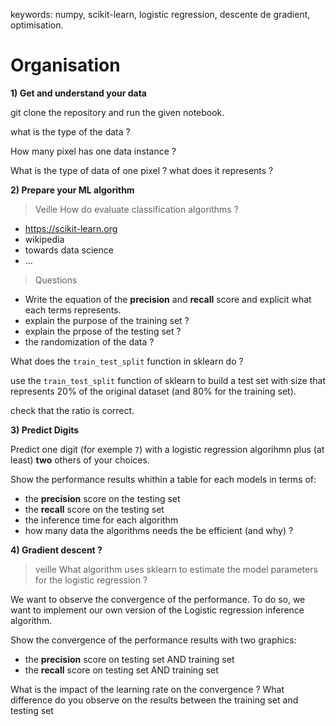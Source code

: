 
keywords:  numpy, scikit-learn, logistic regression, descente de gradient, optimisation.


# Organisation

**1) Get and understand your data**

git clone the repository and run the given notebook.

what is the type of the data ?

How many pixel has one data instance ?

What is the type of data of one pixel ? what does it represents ?


**2) Prepare your ML algorithm**

> Veille
How do evaluate classification algorithms ?
* https://scikit-learn.org
* wikipedia
* towards data science
* ...

> Questions
* Write the equation of the **precision** and **recall** score and explicit what each terms represents.
* explain the purpose of the training set ?
* explain the prpose of the testing set ?
* the randomization of the data ?


What does the `train_test_split` function in sklearn do ?

use the `train_test_split` function of sklearn to build a test set with size that represents 20% of the original dataset (and 80% for the training set).

check that the ratio is correct.

**3) Predict Digits**

Predict one digit (for exemple `7`) with a logistic regression algorihmn plus (at least) **two** others of your choices. 

Show the performance results whithin a table for each models in terms of:
* the **precision** score on the testing set 
* the **recall** score on the testing set
* the inference time for each algorithm
* how many data the algorithms needs the be efficient (and why) ? 

**4) Gradient descent ?**

> veille
What algorithm uses sklearn to estimate the model parameters for the logistic regression ?

We want to observe the convergence of the performance.
To do so, we want to implement our own version of the Logistic regression inference algorithm.

Show the convergence of the performance results with two graphics:
* the **precision** score on testing set AND training set 
* the **recall** score on testing set AND training set 


What is the impact of the learning rate on the convergence ?
What difference do you observe on the results between the training set and testing set


